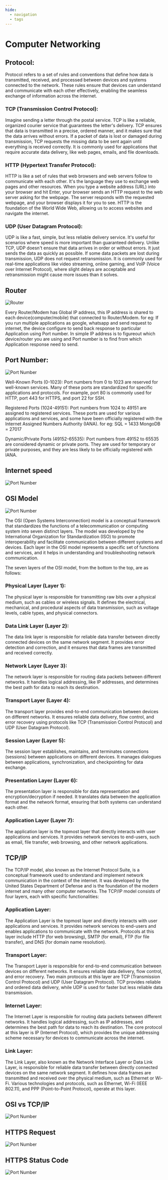 ```yaml
---
hide:
  - navigation
  - tags
---
```


# Computer Networking

## Protocol:

  Protocol refers to a set of rules and conventions that define how data is transmitted, received, and processed between devices and systems connected to the network. These rules ensure that devices can understand and communicate with each other effectively, enabling the seamless exchange of information across the internet.

### TCP (Transmission Control Protocol):

Imagine sending a letter through the postal service. TCP is like a reliable, organized courier service that guarantees the letter's delivery.
TCP ensures that data is transmitted in a precise, ordered manner, and it makes sure that the data arrives without errors. If a packet of data is lost or damaged during transmission, TCP requests the missing data to be sent again until everything is received correctly.
It is commonly used for applications that require accurate data delivery, like web pages, emails, and file downloads.

### HTTP (Hypertext Transfer Protocol):

HTTP is like a set of rules that web browsers and web servers follow to communicate with each other. It's the language they use to exchange web pages and other resources.
When you type a website address (URL) into your browser and hit Enter, your browser sends an HTTP request to the web server asking for the webpage. The server responds with the requested webpage, and your browser displays it for you to see.
HTTP is the foundation of the World Wide Web, allowing us to access websites and navigate the internet.


### UDP (User Datagram Protocol):

UDP is like a fast, simple, but less reliable delivery service. It's useful for scenarios where speed is more important than guaranteed delivery.
Unlike TCP, UDP doesn't ensure that data arrives in order or without errors. It just sends the data as quickly as possible. If some data packets are lost during transmission, UDP does not request retransmission.
It is commonly used for real-time applications like video streaming, online gaming, and VoIP (Voice over Internet Protocol), where slight delays are acceptable and retransmission might cause more issues than it solves.

## Router

![Router](./png/Router.png)

Every Router/Modem has Global IP address, this IP address is shared to each device(computer/mobile) that connected to Router/Modem.
for eg: If you run multiple applications as google, whatsapp and send request to internet, the device configure to send back response to particular Application using Port number.
In simple IP address is to figureout which device/router you are using and Port number is to find from which Application response need to send.


## Port Number:

![Port Number](./png/Portnumber.png)

Well-Known Ports (0-1023): Port numbers from 0 to 1023 are reserved for well-known services. Many of these ports are standardized for specific applications and protocols. For example, port 80 is commonly used for HTTP, port 443 for HTTPS, and port 22 for SSH.

Registered Ports (1024-49151): Port numbers from 1024 to 49151 are assigned to registered services. These ports are used for various applications and services, and some have been officially registered with the Internet Assigned Numbers Authority (IANA).
for eg: SQL = 1433
MongoDB = 27017

Dynamic/Private Ports (49152-65535): Port numbers from 49152 to 65535 are considered dynamic or private ports. They are used for temporary or private purposes, and they are less likely to be officially registered with IANA.

## Internet speed

![Port Number](./png/Internetspeed.png)

## OSI Model

![Port Number](./png/OSI_Model_workflow.gif)

The OSI (Open Systems Interconnection) model is a conceptual framework that standardizes the functions of a telecommunication or computing system into seven distinct layers. The model was developed by the International Organization for Standardization (ISO) to promote interoperability and facilitate communication between different systems and devices. Each layer in the OSI model represents a specific set of functions and services, and it helps in understanding and troubleshooting network communication.

The seven layers of the OSI model, from the bottom to the top, are as follows:

### Physical Layer (Layer 1):

The physical layer is responsible for transmitting raw bits over a physical medium, such as cables or wireless signals.
It defines the electrical, mechanical, and procedural aspects of data transmission, such as voltage levels, cable types, and physical connectors.

### Data Link Layer (Layer 2):

The data link layer is responsible for reliable data transfer between directly connected devices on the same network segment.
It provides error detection and correction, and it ensures that data frames are transmitted and received correctly.

### Network Layer (Layer 3):

The network layer is responsible for routing data packets between different networks.
It handles logical addressing, like IP addresses, and determines the best path for data to reach its destination.

### Transport Layer (Layer 4):

The transport layer provides end-to-end communication between devices on different networks.
It ensures reliable data delivery, flow control, and error recovery using protocols like TCP (Transmission Control Protocol) and UDP (User Datagram Protocol).

### Session Layer (Layer 5):

The session layer establishes, maintains, and terminates connections (sessions) between applications on different devices.
It manages dialogues between applications, synchronization, and checkpointing for data exchange.

### Presentation Layer (Layer 6):

The presentation layer is responsible for data representation and encryption/decryption if needed.
It translates data between the application format and the network format, ensuring that both systems can understand each other.

### Application Layer (Layer 7):

The application layer is the topmost layer that directly interacts with user applications and services.
It provides network services to end-users, such as email, file transfer, web browsing, and other network applications.

## TCP/IP

The TCP/IP model, also known as the Internet Protocol Suite, is a conceptual framework used to understand and implement network communication in the context of the internet. It was developed by the United States Department of Defense and is the foundation of the modern internet and many other computer networks. The TCP/IP model consists of four layers, each with specific functionalities:

### Application Layer:

The Application Layer is the topmost layer and directly interacts with user applications and services. It provides network services to end-users and enables applications to communicate with the network.
Protocols at this layer include HTTP (for web browsing), SMTP (for email), FTP (for file transfer), and DNS (for domain name resolution).

### Transport Layer:

The Transport Layer is responsible for end-to-end communication between devices on different networks. It ensures reliable data delivery, flow control, and error recovery.
Two main protocols at this layer are TCP (Transmission Control Protocol) and UDP (User Datagram Protocol). TCP provides reliable and ordered data delivery, while UDP is used for faster but less reliable data transmission.

### Internet Layer:

The Internet Layer is responsible for routing data packets between different networks. It handles logical addressing, such as IP addresses, and determines the best path for data to reach its destination.
The core protocol at this layer is IP (Internet Protocol), which provides the unique addressing scheme necessary for devices to communicate across the internet.

### Link Layer:

The Link Layer, also known as the Network Interface Layer or Data Link Layer, is responsible for reliable data transfer between directly connected devices on the same network segment.
It defines how data frames are transmitted and received over the physical medium, such as Ethernet or Wi-Fi.
Various technologies and protocols, such as Ethernet, Wi-Fi (IEEE 802.11), and PPP (Point-to-Point Protocol), operate at this layer.


## OSI vs TCP/IP

![Port Number](./png/OSIvsTCP.gif)

## HTTPS Request

![Port Number](./png/https-requests.png)

## HTTPS Status Code

![Port Number](./png/https-statuscode.png)